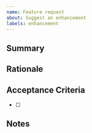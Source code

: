 ```yaml
---
name: Feature request
about: Suggest an enhancement
labels: enhancement
---
```


## Summary

## Rationale

## Acceptance Criteria
- [ ]

## Notes
